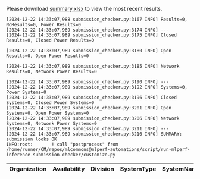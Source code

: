 Please download [summary.xlsx](summary.xlsx) to view the most recent results. 
 ```
[2024-12-22 14:33:07,988 submission_checker.py:3167 INFO] Results=0, NoResults=0, Power Results=0
[2024-12-22 14:33:07,989 submission_checker.py:3174 INFO] ---
[2024-12-22 14:33:07,989 submission_checker.py:3175 INFO] Closed Results=0, Closed Power Results=0

[2024-12-22 14:33:07,989 submission_checker.py:3180 INFO] Open Results=0, Open Power Results=0

[2024-12-22 14:33:07,989 submission_checker.py:3185 INFO] Network Results=0, Network Power Results=0

[2024-12-22 14:33:07,989 submission_checker.py:3190 INFO] ---
[2024-12-22 14:33:07,989 submission_checker.py:3192 INFO] Systems=0, Power Systems=0
[2024-12-22 14:33:07,989 submission_checker.py:3196 INFO] Closed Systems=0, Closed Power Systems=0
[2024-12-22 14:33:07,989 submission_checker.py:3201 INFO] Open Systems=0, Open Power Systems=0
[2024-12-22 14:33:07,989 submission_checker.py:3206 INFO] Network Systems=0, Network Power Systems=0
[2024-12-22 14:33:07,989 submission_checker.py:3211 INFO] ---
[2024-12-22 14:33:07,989 submission_checker.py:3216 INFO] SUMMARY: submission looks OK
INFO:root:       ! call "postprocess" from /home/runner/CM/repos/mlcommons@mlperf-automations/script/run-mlperf-inference-submission-checker/customize.py

```

| Organization   | Availability   | Division   | SystemType   | SystemName   | Platform   | Model   | MlperfModel   | Scenario   | Result   | Accuracy   | number_of_nodes   | host_processor_model_name   | host_processors_per_node   | host_processor_core_count   | accelerator_model_name   | accelerators_per_node   | Location   | framework   | operating_system   | notes   | compliance   | errors   | version   | inferred   | has_power   | Units   | weight_data_types   |
|----------------|----------------|------------|--------------|--------------|------------|---------|---------------|------------|----------|------------|-------------------|-----------------------------|----------------------------|-----------------------------|--------------------------|-------------------------|------------|-------------|--------------------|---------|--------------|----------|-----------|------------|-------------|---------|---------------------|